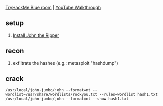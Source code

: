 [TryHackMe Blue room](https://tryhackme.com/r/room/blue) | [YouTube Walkthrough](https://www.youtube.com/watch?v=32W6Y8fVFzg)


## setup

1. [Install John the Ripper](https://github.com/TurboLabIt/cybersec/blob/main/script/john-the-ripper/install.sh)


## recon

1. exfiltrate the hashes (e.g.: metasploit "hashdump")


## crack

```shell
/usr/local/john-jumbo/john --format=nt --wordlist=/usr/share/wordlists/rockyou.txt --rules=wordlist hash1.txt
/usr/local/john-jumbo/john --format=nt --show hash1.txt
```
